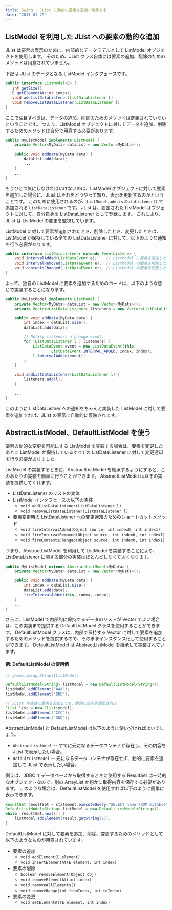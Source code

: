 ```yaml
---
title: Swing - JList に動的に要素を追加／削除する
date: "2011-01-29"
---
```


ListModel を利用した JList への要素の動的な追加
----

JList は要素の表示のために、内部的なデータモデルとして ListModel オブジェクトを使用します。
そのため、JList クラス自体には要素の追加、削除のためのメソッドは用意されていません。

下記は JList のデータとなる ListModel インタフェースです。

~~~ java
public interface ListModel<E> {
   int getSize()
   E getElementAt(int index);
   void addListDataListener(ListDataListener l)
   void removeListDataListener(ListDataListener l)
}
~~~

ここで注目すべきは、データの追加、削除のためのメソッドは定義されていないということです。
つまり、ListModel オブジェクトに対してデータを追加、削除するためのメソッドは自分で用意する必要があります。

~~~ java
public MyListModel implements ListModel {
    private Vector<MyData> dataList = new Vector<MyData>();

    public void addData(MyData data) {
        dataList.add(data);
        ...
    }
    ...
}
~~~

もうひとつ気にしなければいけないのは、ListModel オブジェクトに対して要素を追加した場合に、JList はそれをどうやって知り、表示を更新するのかということです。
このために使用されるのが、`ListModel.addListDataListener()` で追加される `ListDataListener` です。
JList は、設定された ListModel オブジェクトに対して、自分自身を ListDataListener として登録します。
これにより、JList は ListModel の変更を監視しています。

ListModel に対して要素が追加されたとき、削除したとき、変更したときは、ListModel が保持している全ての ListDataListener に対して、以下のような通知を行う必要があります。

~~~ java
public interface ListDataListener extends EventListener {
    void intervalAdded(ListDataEvent e);    // ListModel に要素を追加したときの通知
    void intervalRemoved(ListDataEvent e);  // ListModel の要素を削除したときの通知
    void contentsChanged(ListDataEvent e);  // ListModel の要素を変更したときの通知
}
~~~

よって、独自の ListModel に要素を追加するためのコードは、以下のような感じで実装することになります。

~~~ java
public MyListModel implements ListModel {
    private Vector<MyData> dataList = new Vector<MyData>();
    private Vector<ListDataListener> listeners = new Vector<ListDataListener>();

    public void addData(MyData data) {
        int index = dataList.size();
        dataList.add(data);

        // Notify listeners a change event.
        for (ListDataListener l : listeners) {
            ListDataEvent event = new ListDataEvent(this,
                    ListDataEvent.INTERVAL_ADDED, index, index);
            l.intervalAdded(event);
        }
    }

    void addListDataListener(ListDataListener l) {
        listeners.add(l);
    }

    ...
}
~~~

このように ListDataListner への通知をちゃんと実装した ListModel に対して要素を追加すれば、JList の表示に自動的に反映されます。


AbstractListModel、DefaultListModel を使う
----

要素の動的な変更を可能にする ListModel を実装する場合は、要素を変更したあとに ListModel が保持しているすべての ListDataListener に対して変更通知を行う必要がありました。

ListModel の実装するときに、AbstractListModel を継承するようにすると、このあたりの実装を簡単に行うことができます。
AbstractListModel は以下の実装を提供してくれます。

- ListDateListener のリストの実体
- ListModel インタフェースの以下の実装
  - `void addListDataListener(ListDataListener l)`
  - `void removeListDataListener(ListDataListener l)`
- 要素変更時の ListDataListener への変更通知のためのショートカットメソッド
  - `void fireIntervalAdded(Object source, int index0, int index1)`
  - `void fireIntervalRemoved(Object source, int index0, int index1)`
  - `void fireContentsChanged(Object source, int index0, int index1)`

つまり、AbstractListModel を利用して ListModel を実装することにより、ListDataListener に関する部分の実装はほとんどしなくてよくなります。

~~~ java
public MyListModel extends AbstractListModel<MyData> {
    private Vector<MyData> dataList = new Vector<MyData>();

    public void addData(MyData data) {
        int index = dataList.size();
        dataList.add(data);
        fireIntervalAdded(this, index, index);
    }
    ...
}
~~~

さらに、ListModel で内部的に保持するデータのリストが Vector でよい場合は、この実装まで提供する DefaultListModel クラスを使用することができます。
DefaultListModel クラスは、内部で保持する Vector に対して要素を追加するためのメソッドを提供するので、そのままインスタンス化して使用することができます。
DefaultListModel は AbstractListModel を継承して実装されています。

#### 例: DefaultListModel の使用例

~~~ java
// javax.swing.DefaultListModel;

DefaultListModel<String> listModel = new DefaultListModel<String>();
listModel.addElement("AAA");
listModel.addElement("BBB");

// JList 作成後に要素を追加しても、動的に表示が更新される
JList list = new JList(model);
listModel.addElement("CCC");
listModel.addElement("DDD");
~~~

AbstractListModel と DefaultListModel は以下のように使い分ければよいでしょう。

- `AbstractListModel` -- すでに元になるデータコンテナが存在し、その内容を JList で表示したい場合。
- `DefaultListModel` -- 元になるデータコンテナが存在せず、動的に要素を追加して JList で表示したい場合。

例えば、JDBC でデータベースから取得するときに使用する ResultSet は一時的なオブジェクトなので、別の ArrayList か何かに取得内容を保存する必要があります。
このような場合は、DefaultListModel を使用すれば以下のように簡単に表示できます。

~~~ java
ResultSet resultSet = statement.executeQuery("SELECT name FROM mytable");
DefaultListModel<String> listModel = new DefaultListModel<String>();
while (resultSet.next()) {
    listModel.addElement(result.getString(1));
}
~~~

DefaultListModel に対して要素を追加、削除、変更するためのメソッドとして以下のようなものが用意されています。

- 要素の追加
  - `void addElement(E element)`
  - `void insertElementAt(E element, int index)`
- 要素の削除
  - `boolean removeElement(Object obj)`
  - `void removeElementAt(int index)`
  - `void removeAllElements()`
  - `void removeRange(int fromIndex, int toIndex)`
- 要素の変更
  - `void setElementAt(E element, int index)`

